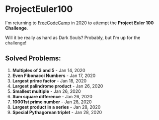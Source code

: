 # ProjectEuler100
I'm returning to [FreeCodeCamp](https://www.freecodecamp.org/news/projecteuler100-coding-challenge-competitive-programming/) in 2020 to attempt the **Project Euler 100 Challenge**.

Will it be really as hard as Dark Souls?  Probably, but I'm up for the challenge!

## Solved Problems:
1. **Multiples of 3 and 5** - Jan 14, 2020
2. **Even Fibonacci Numbers** - Jan 17, 2020
3. **Largest prime factor** - Jan 18, 2020
4. **Largest palindrome product** - Jan 26, 2020
5. **Smallest multiple** - Jan 26, 2020
6. **Sum square difference** - Jan 26, 2020
7. **10001st prime number** - Jan 28, 2020
8. **Largest product in a series** - Jan 28, 2020
9. **Special Pythagorean triplet** - Jan 28, 2020